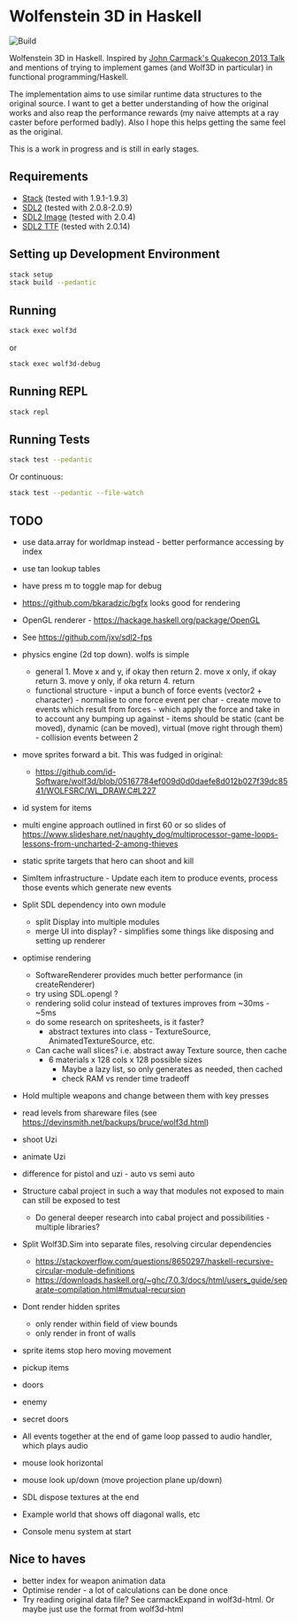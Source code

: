 # Wolfenstein 3D in Haskell

![Build](https://github.com/danielholmes/wolf3d-haskell/workflows/Build/badge.svg)

Wolfenstein 3D in Haskell. Inspired by [John Carmack's Quakecon 2013 Talk](https://youtu.be/Uooh0Y9fC_M?t=4660) and
mentions of trying to implement games (and Wolf3D in particular) in functional programming/Haskell.

The implementation aims to use similar runtime data structures to the original source. I want to get a better 
understanding of how the original works and also reap the performance rewards (my naive attempts at a ray caster before
performed badly). Also I hope this helps getting the same feel as the original.

This is a work in progress and is still in early stages.


## Requirements

 - [Stack](https://www.haskellstack.org) (tested with 1.9.1-1.9.3)
 - [SDL2](https://www.libsdl.org/) (tested with 2.0.8-2.0.9)
 - [SDL2 Image](https://www.libsdl.org/projects/SDL_image/) (tested with 2.0.4)
 - [SDL2 TTF](https://www.libsdl.org/projects/SDL_ttf/) (tested with 2.0.14)


## Setting up Development Environment

```bash
stack setup
stack build --pedantic
```


## Running

```bash
stack exec wolf3d
```

or


```bash
stack exec wolf3d-debug
```


## Running REPL

```bash
stack repl
```


## Running Tests

```bash
stack test --pedantic
```

Or continuous:

```bash
stack test --pedantic --file-watch
```


## TODO
 
 - use data.array for worldmap instead - better performance accessing by index
 - use tan lookup tables
 - have press m to toggle map for debug
 - https://github.com/bkaradzic/bgfx looks good for rendering
 - OpenGL renderer - https://hackage.haskell.org/package/OpenGL
 - See https://github.com/jxv/sdl2-fps
 - physics engine (2d top down). wolfs is simple
   - general
         1. Move x and y, if okay then return
         2. move x only, if okay return
         3. move y only, if oka return
         4. return
   - functional structure
         - input a bunch of force events (vector2 + character)
         - normalise to one force event per char
         - create move to events which result from forces
             - which apply the force and take in to account any bumping up against
             - items should be static (cant be moved), dynamic (can be moved), virtual (move right through them)
         - collision events between 2
 - move sprites forward a bit. This was fudged in original:
   - https://github.com/id-Software/wolf3d/blob/05167784ef009d0d0daefe8d012b027f39dc8541/WOLFSRC/WL_DRAW.C#L227
 - id system for items
 - multi engine approach outlined in first 60 or so slides of https://www.slideshare.net/naughty_dog/multiprocessor-game-loops-lessons-from-uncharted-2-among-thieves
 - static sprite targets that hero can shoot and kill
 - SimItem infrastructure - Update each item to produce events, process those events which generate new events
 - Split SDL dependency into own module
   - split Display into multiple modules
   - merge UI into display? - simplifies some things like disposing and setting up renderer
 
 - optimise rendering
   - SoftwareRenderer provides much better performance (in createRenderer)
   - try using SDL.opengl ?
   - rendering solid colur instead of textures improves from ~30ms - ~5ms
   - do some research on spritesheets, is it faster?
     - abstract textures into class - TextureSource, AnimatedTextureSource, etc.
   - Can cache wall slices? i.e. abstract away Texture source, then cache
     - 6 materials x 128 cols x 128 possible sizes
       - Maybe a lazy list, so only generates as needed, then cached
       - check RAM vs render time tradeoff
 
 - Hold multiple weapons and change between them with key presses
 - read levels from shareware files (see https://devinsmith.net/backups/bruce/wolf3d.html)
 - shoot Uzi
 - animate Uzi
 - difference for pistol and uzi - auto vs semi auto
 - Structure cabal project in such a way that modules not exposed to main can still be exposed to test
   - Do general deeper research into cabal project and possibilities - multiple libraries?
 - Split Wolf3D.Sim into separate files, resolving circular dependencies
   - https://stackoverflow.com/questions/8650297/haskell-recursive-circular-module-definitions
   - https://downloads.haskell.org/~ghc/7.0.3/docs/html/users_guide/separate-compilation.html#mutual-recursion 
 - Dont render hidden sprites
   - only render within field of view bounds
   - only render in front of walls
 - sprite items stop hero moving movement
 - pickup items
 - doors
 - enemy
 - secret doors
 - All events together at the end of game loop passed to audio handler, which plays audio
 - mouse look horizontal
 - mouse look up/down (move projection plane up/down)
 - SDL dispose textures at the end
 - Example world that shows off diagonal walls, etc
 - Console menu system at start


## Nice to haves

 - better index for weapon animation data
 - Optimise render - a lot of calculations can be done once
 - Try reading original data file? See carmackExpand in wolf3d-html. Or maybe just use the format from wolf3d-html
